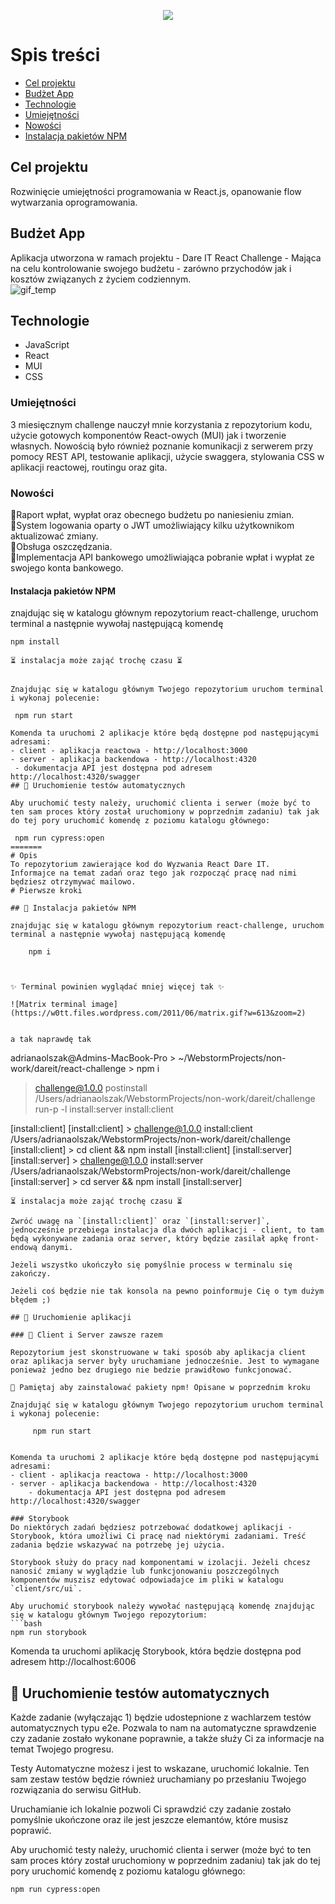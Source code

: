 <p align="center">  
<img src="https://user-images.githubusercontent.com/97546871/162452892-3b1cffbb-5bce-4357-9546-a23c179121d7.png"/>  
</p>

# Spis treści  

* [Cel projektu](#cel-projektu)  
* [Budżet App](#budżet-app)  
* [Technologie](#technologie)  
* [Umiejętności](#umiejętności)  
* [Nowości](#nowości) 
* [Instalacja pakietów NPM](#instalacja-pakietów-npm)  
  
## Cel projektu
Rozwinięcie umiejętności programowania w React.js, opanowanie flow wytwarzania oprogramowania.  

## Budżet App
Aplikacja utworzona w ramach projektu - Dare IT React Challenge - Mająca na celu kontrolowanie swojego budżetu - zarówno przychodów jak i kosztów związanych z życiem codziennym.  
![gif_temp](https://user-images.githubusercontent.com/97546871/162446102-85273461-495f-44c9-8a34-1700b2b1d5ff.gif)  
  
## Technologie 
* JavaScript  
* React   
* MUI  
* CSS  
  
### Umiejętności

 3 miesięcznym challenge nauczył mnie korzystania z repozytorium kodu, użycie gotowych komponentów React-owych (MUI)  jak i   tworzenie własnych. Nowością było również poznanie komunikacji z serwerem przy pomocy REST API, testowanie aplikacji, użycie swaggera, stylowania CSS w aplikacji reactowej, routingu oraz gita.  
  
### Nowości
📌Raport wpłat, wypłat oraz obecnego budżetu po naniesieniu zmian.<br>
📌System logowania oparty o JWT umożliwiający kilku użytkownikom aktualizować zmiany.<br> 
📌Obsługa oszczędzania.<br> 
📌Implementacja API bankowego umożliwiająca pobranie wpłat i wypłat ze swojego konta bankowego. 
  
####  Instalacja pakietów NPM
znajdując się w katalogu głównym repozytorium react-challenge, uruchom terminal a następnie wywołaj następującą komendę  
  
` npm install ` 
```  
⏳ instalacja może zająć trochę czasu ⏳  
  
  
Znajdując się w katalogu głównym Twojego repozytorium uruchom terminal i wykonaj polecenie:  
  
 npm run start  
  
Komenda ta uruchomi 2 aplikacje które będą dostępne pod następującymi adresami:  
- client - aplikacja reactowa - http://localhost:3000  
- server - aplikacja backendowa - http://localhost:4320  
 - dokumentacja API jest dostępna pod adresem http://localhost:4320/swagger  
## 🏃 Uruchomienie testów automatycznych  
  
Aby uruchomić testy należy, uruchomić clienta i serwer (może być to ten sam proces który został uruchomiony w poprzednim zadaniu) tak jak do tej pory uruchomić komendę z poziomu katalogu głównego:  
  
 npm run cypress:open  
=======
# Opis
To repozytorium zawierające kod do Wyzwania React Dare IT.
Informajce na temat zadań oraz tego jak rozpocząć pracę nad nimi będziesz otrzymywać mailowo.
# Pierwsze kroki

## 🧰 Instalacja pakietów NPM

znajdując się w katalogu głównym repozytorium react-challenge, uruchom terminal a następnie wywołaj następującą komendę

    npm i



✨ Terminal powinien wyglądać mniej więcej tak ✨

![Matrix terminal image](https://w0tt.files.wordpress.com/2011/06/matrix.gif?w=613&zoom=2)


a tak naprawdę tak 

```
 adrianaolszak@Admins-MacBook-Pro > ~/WebstormProjects/non-work/dareit/react-challenge > npm i

> challenge@1.0.0 postinstall /Users/adrianaolszak/WebstormProjects/non-work/dareit/challenge
> run-p -l install:server install:client

[install:client] 
[install:client] > challenge@1.0.0 install:client /Users/adrianaolszak/WebstormProjects/non-work/dareit/challenge
[install:client] > cd client && npm install
[install:client] 
[install:server] 
[install:server] > challenge@1.0.0 install:server /Users/adrianaolszak/WebstormProjects/non-work/dareit/challenge
[install:server] > cd server && npm install
[install:server] 

```
⏳ instalacja może zająć trochę czasu ⏳

Zwróć uwagę na `[install:client]` oraz `[install:server]`, jednocześnie przebiega instalacja dla dwóch aplikacji - client, to tam będą wykonywane zadania oraz server, który będzie zasilał apkę front-endową danymi.

Jeżeli wszystko ukończyło się pomyślnie process w terminalu się zakończy.

Jeżeli coś będzie nie tak konsola na pewno poinformuje Cię o tym dużym błędem ;)

## 🏃 Uruchomienie aplikacji

### 🔗 Client i Server zawsze razem

Repozytorium jest skonstruowane w taki sposób aby aplikacja client oraz aplikacja server były uruchamiane jednocześnie. Jest to wymagane ponieważ jedno bez drugiego nie bedzie prawidłowo funkcjonować.

🔵 Pamiętaj aby zainstalować pakiety npm! Opisane w poprzednim kroku

Znajdująć się w katalogu głównym Twojego repozytorium uruchom terminal i wykonaj polecenie:

     npm run start


Komenda ta uruchomi 2 aplikacje które będą dostępne pod następującymi adresami:
- client - aplikacja reactowa - http://localhost:3000
- server - aplikacja backendowa - http://localhost:4320
    - dokumentacja API jest dostępna pod adresem http://localhost:4320/swagger

### Storybook
Do niektórych zadań będziesz potrzebować dodatkowej aplikacji - Storybook, która umożliwi Ci pracę nad niektórymi zadaniami. Treść zadania będzie wskazywać na potrzebę jej użycia.

Storybook służy do pracy nad komponentami w izolacji. Jeżeli chcesz nanosić zmiany w wyglądzie lub funkcjonowaniu poszczególnych komponentów muszisz edytować odpowiadajce im pliki w katalogu `client/src/ui`.

Aby uruchomić storybook należy wywołać następującą komendę znajdując się w katalogu głównym Twojego repozytorium:
```bash
npm run storybook
```

Komenda ta uruchomi aplikację Storybook, która będzie dostępna pod adresem http://localhost:6006

## 🏃 Uruchomienie testów automatycznych

Każde zadanie (wyłączając 1) będzie udostepnione z wachlarzem testów automatycznych typu e2e. Pozwala to nam na automatyczne sprawdzenie czy zadanie zostało wykonane poprawnie, a także służy Ci za informacje na temat Twojego progresu.

Testy Automatyczne możesz i jest to wskazane, uruchomić lokalnie. Ten sam zestaw testów będzie również uruchamiany po przesłaniu Twojego rozwiązania do serwisu GitHub.

Uruchamianie ich lokalnie pozwoli Ci sprawdzić czy zadanie zostało pomyślnie ukończone oraz ile jest jeszcze elemantów, które musisz poprawić.

Aby uruchomić testy należy, uruchomić clienta i serwer (może być to ten sam proces który został uruchomiony w poprzednim zadaniu) tak jak do tej pory uruchomić komendę z poziomu katalogu głównego:

    npm run cypress:open